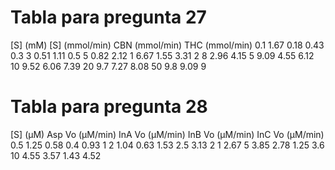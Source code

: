 # Tabla para pregunta 27

[S] (mM)	[S] (mmol/min)	CBN (mmol/min)	THC (mmol/min)
0.1	1.67	0.18	0.43
0.3	3	0.51	1.11
0.5	5	0.82	2.12
1	6.67	1.55	3.31
2	8	2.96	4.15
5	9.09	4.55	6.12
10	9.52	6.06	7.39
20	9.7	7.27	8.08
50	9.8	9.09	9

# Tabla para pregunta 28

[S] (μM)	Asp Vo (μM/min)	InA Vo (μM/min)	InB Vo (μM/min)	InC Vo (μM/min)
0.5	1.25	0.58	0.4	0.93
1	2	1.04	0.63	1.53
2.5	3.13	2	1	2.67
5	3.85	2.78	1.25	3.6
10	4.55	3.57	1.43	4.52


